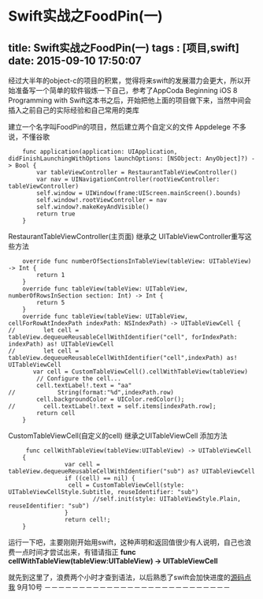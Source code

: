 ﻿# Swift实战之FoodPin(一)
title: Swift实战之FoodPin(一)
tags : [项目,swift]
date: 2015-09-10 17:50:07
---
经过大半年的object-c的项目的积累，觉得将来swift的发展潜力会更大，所以开始准备写一个简单的软件锻炼一下自己，参考了AppCoda Beginning iOS 8 Programming with Swift这本书之后，开始把他上面的项目做下来，当然中间会插入之前自己的实际经验和自己常用的类库

建立一个名字叫FoodPin的项目，然后建立两个自定义的文件
Appdelege 不多说，不懂谷歌
```object-c
    func application(application: UIApplication, didFinishLaunchingWithOptions launchOptions: [NSObject: AnyObject]?) -> Bool {
        var tableViewController = RestaurantTableViewController()
        var nav = UINavigationController(rootViewController: tableViewController)
        self.window = UIWindow(frame:UIScreen.mainScreen().bounds)
        self.window!.rootViewController = nav
        self.window?.makeKeyAndVisible()
        return true
    }
```

RestaurantTableViewController(主页面)  继承之 UITableViewController重写这些方法
```object-c
    override func numberOfSectionsInTableView(tableView: UITableView) -> Int {
        return 1
    }
    override func tableView(tableView: UITableView, numberOfRowsInSection section: Int) -> Int {
        return 5
    }
    override func tableView(tableView: UITableView, cellForRowAtIndexPath indexPath: NSIndexPath) -> UITableViewCell {
//        let cell = tableView.dequeueReusableCellWithIdentifier("cell", forIndexPath: indexPath) as! UITableViewCell
//        let cell = tableView.dequeueReusableCellWithIdentifier("cell",indexPath) as! UITableViewCell
       var cell = CustomTableViewCell().cellWithTableView(tableView)
        // Configure the cell...
        cell.textLabel!.text = "aa"
//            String(format:"%d",indexPath.row)
        cell.backgroundColor = UIColor.redColor();
//        cell.textLabel!.text = self.items[indexPath.row];
        return cell
    }
```

CustomTableViewCell(自定义的cell) 继承之UITableViewCell 添加方法
```object-c
     func cellWithTableView(tableView:UITableView) -> UITableViewCell
    {
                var cell = tableView.dequeueReusableCellWithIdentifier("sub") as? UITableViewCell
                if ((cell) == nil) {
                 cell = CustomTableViewCell(style: UITableViewCellStyle.Subtitle, reuseIdentifier: "sub")
                        //self.init(style: UITableViewStyle.Plain, reuseIdentifier: "sub")
                }
                return cell!;
    }
```  
运行一下吧，主要刚刚开始用swift，这种声明和返回值很少有人说明，自己也浪费一点时间才尝试出来，有错请指正
**func cellWithTableView(tableView:UITableView) -> UITableViewCell**

就先到这里了，浪费两个小时才查到语法，以后熟悉了swift会加快进度的[源码点我](/CodeSource/FoodPin/DayCode/2015.09.10.zip)
9月10号 －－－－－－－－－－－－－－－－－－－－－－－－－－－



